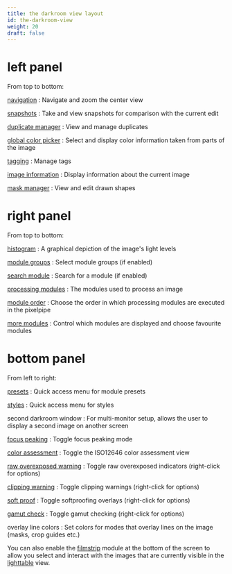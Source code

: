```yaml
---
title: the darkroom view layout
id: the-darkroom-view
weight: 20
draft: false
---
```


# left panel

From top to bottom:

[navigation](../module-reference/utility-modules/darkroom/navigation.md)
: Navigate and zoom the center view

[snapshots](../module-reference/utility-modules/darkroom/snapshots.md)
: Take and view snapshots for comparison with the current edit

[duplicate manager](../module-reference/utility-modules/darkroom/duplicate-manager.md)
: View and manage duplicates

[global color picker](../module-reference/utility-modules/darkroom/global-color-picker.md)
: Select and display color information taken from parts of the image

[tagging](../module-reference/utility-modules/shared/tagging.md)
: Manage tags

[image information](../module-reference/utility-modules/shared/image-information.md)
: Display information about the current image

[mask manager](../module-reference/utility-modules/darkroom/mask-manager.md)
: View and edit drawn shapes

# right panel

From top to bottom:

[histogram](../module-reference/utility-modules/shared/histogram.md)
: A graphical depiction of the image's light levels

[module groups](./interacting-with-modules/search-and-group.md)
: Select module groups (if enabled)

[search module](./interacting-with-modules/search-and-group.md)
: Search for a module (if enabled)

[processing modules](../module-reference/processing-modules/_index.md)
: The modules used to process an image

[module order](../module-reference/utility-modules/darkroom/module-order.md)
: Choose the order in which processing modules are executed in the pixelpipe

[more modules](../module-reference/utility-modules/darkroom/more-modules.md)
: Control which modules are displayed and choose favourite modules

# bottom panel

From left to right:

[presets](./interacting-with-modules/presets.md)
: Quick access menu for module presets

[styles](../module-reference/utility-modules/lighttable/styles.md)
: Quick access menu for styles

second darkroom window
: For multi-monitor setup, allows the user to display a second image on another screen

[focus peaking](../module-reference/utility-modules/shared/focus-peaking.md)
: Toggle focus peaking mode

[color assessment](../module-reference/utility-modules/darkroom/color-assessment.md)
: Toggle the ISO12646 color assessment view

[raw overexposed warning](../module-reference/utility-modules/darkroom/raw-overexposed.md)
: Toggle raw overexposed indicators (right-click for options)

[clipping warning](../module-reference/utility-modules/darkroom/clipping.md)
: Toggle clipping warnings (right-click for options)

[soft proof](../module-reference/utility-modules/darkroom/soft-proof.md)
: Toggle softproofing overlays (right-click for options)

[gamut check](../module-reference/utility-modules/darkroom/gamut.md)
: Toggle gamut checking (right-click for options)

overlay line colors
: Set colors for modes that overlay lines on the image (masks, crop guides etc.)

You can also enable the [filmstrip](../module-reference/utility-modules/shared/filmstrip.md) module at the bottom of the screen to allow you select and interact with the images that are currently visible in the [lighttable](../lighttable/_index.md) view.

